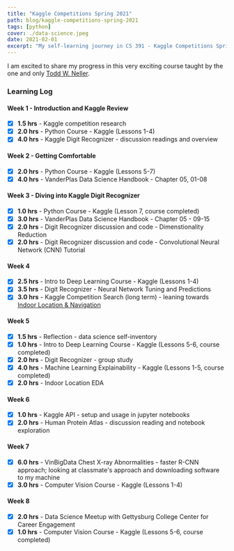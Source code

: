 ```yaml
---
title: "Kaggle Competitions Spring 2021"
path: blog/kaggle-competitions-spring-2021
tags: [python]
cover: ./data-science.jpeg
date: 2021-02-01
excerpt: "My self-learning journey in CS 391 - Kaggle Competitions Spring 2021"
---
```


I am excited to share my progress in this very exciting course taught by the one and only [Todd W. Neller](http://cs.gettysburg.edu/~tneller/).


### Learning Log

#### Week 1 - Introduction and Kaggle Review
- [x] **1.5 hrs** - Kaggle competition research
- [x] **2.0 hrs** - Python Course - Kaggle (Lessons 1-4)
- [x] **4.0 hrs** - Kaggle Digit Recognizer - discussion readings and overview

#### Week 2 - Getting Comfortable
- [x] **2.0 hrs** - Python Course - Kaggle (Lessons 5-7)
- [x] **4.0 hrs** - VanderPlas Data Science Handbook - Chapter 05, 01-08

#### Week 3 - Diving into Kaggle Digit Recognizer
- [x] **1.0 hrs** - Python Course - Kaggle (Lesson 7, course completed)
- [x] **3.0 hrs** - VanderPlas Data Science Handbook - Chapter 05 - 09-15
- [x] **2.0 hrs** - Digit Recognizer discussion and code - Dimenstionality Reduction
- [x] **2.0 hrs** - Digit Recognizer discussion and code - Convolutional Neural Network (CNN) Tutorial

#### Week 4
- [x] **2.5 hrs** - Intro to Deep Learning Course - Kaggle (Lessons 1-4)
- [x] **3.5 hrs** - Digit Recognizer - Neural Network Tuning and Predictions
- [x] **3.0 hrs** - Kaggle Competition Search (long term) - leaning towards [Indoor Location \& Navigation](https://www.kaggle.com/c/indoor-location-navigation)

#### Week 5
- [x] **1.5 hrs** - Reflection - data science self-inventory
- [x] **1.0 hrs** - Intro to Deep Learning Course - Kaggle (Lessons 5-6, course completed)
- [x] **2.0 hrs** - Digit Recognizer - group study
- [x] **4.0 hrs** - Machine Learning Explainability - Kaggle (Lessons 1-5, course completed)
- [x] **2.0 hrs** - Indoor Location EDA

#### Week 6
- [x] **1.0 hrs** - Kaggle API - setup and usage in jupyter notebooks
- [x] **2.0 hrs** - Human Protein Atlas - discussion reading and notebook exploration

#### Week 7
- [x] **6.0 hrs** - VinBigData Chest X-ray Abnormalities - faster R-CNN approach; looking at classmate's approach and downloading software to my machine
- [x] **3.0 hrs** - Computer Vision Course - Kaggle (Lessons 1-4)

#### Week 8
- [x] **2.0 hrs** - Data Science Meetup with Gettysburg College Center for Career Engagement
- [x] **1.0 hrs** - Computer Vision Course - Kaggle (Lessons 5-6, course completed)